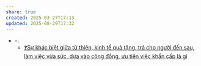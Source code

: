 ```yaml
---
share: true
created: 2025-03-27T17:13
updated: 2025-08-29T17:32
---
```

- \-: 
    - [❓Sự khác biệt giữa từ thiện, kinh tế quà tặng, trả cho người đến sau, làm việc vừa sức, dựa vào cộng đồng, ưu tiên việc khẩn cấp là gì](../Ph%C3%A1t%20tri%E1%BB%83n%20b%E1%BB%81n%20v%E1%BB%AFng/%E2%9D%93S%E1%BB%B1%20kh%C3%A1c%20bi%E1%BB%87t%20gi%E1%BB%AFa%20t%E1%BB%AB%20thi%E1%BB%87n,%20kinh%20t%E1%BA%BF%20qu%C3%A0%20t%E1%BA%B7ng,%20tr%E1%BA%A3%20cho%20ng%C6%B0%E1%BB%9Di%20%C4%91%E1%BA%BFn%20sau,%20l%C3%A0m%20vi%E1%BB%87c%20v%E1%BB%ABa%20s%E1%BB%A9c,%20d%E1%BB%B1a%20v%C3%A0o%20c%E1%BB%99ng%20%C4%91%E1%BB%93ng,%20%C6%B0u%20ti%C3%AAn%20vi%E1%BB%87c%20kh%E1%BA%A9n%20c%E1%BA%A5p%20l%C3%A0%20g%C3%AC.md)


